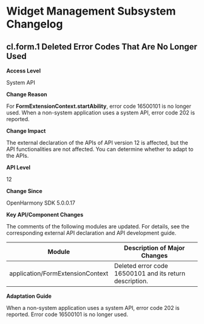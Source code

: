 # Widget Management Subsystem Changelog

## cl.form.1 Deleted Error Codes That Are No Longer Used

**Access Level**

System API

**Change Reason**

For **FormExtensionContext.startAbility**, error code 16500101 is no longer used. When a non-system application uses a system API, error code 202 is reported.

**Change Impact**

The external declaration of the APIs of API version 12 is affected, but the API functionalities are not affected. You can determine whether to adapt to the APIs.

**API Level**

12

**Change Since**

OpenHarmony SDK 5.0.0.17

**Key API/Component Changes**

The comments of the following modules are updated. For details, see the corresponding external API declaration and API development guide.

| Module                               | Description of Major Changes                                              |
| ----------------------------------- | ------------------------------------------------------------ |
| application/FormExtensionContext    | Deleted error code 16500101 and its return description.|

**Adaptation Guide**

When a non-system application uses a system API, error code 202 is reported. Error code 16500101 is no longer used.
